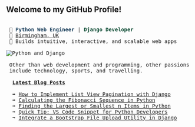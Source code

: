 ## Welcome to my GitHub Profile!

<pre>

 🐍 <strong style="color:#1E425E;">Python Web Engineer</strong> | <strong style="color:#0C4B33;">Django Developer</strong>
 📍 <a href="https://www.google.co.uk/maps/place/Birmingham/@52.4773545,-2.0040543,11z">Birmingham, UK</a>
 📝 Builds intuitive, interactive, and scalable web apps

<img src="https://wl-portfolio.s3.eu-west-2.amazonaws.com/images/python-django-logo.png" alt="Python and Django" />

 Other than web development and programming, other passions
 include technology, sports, and travelling.

  <span style="text-decoration: underline;"><strong>Latest Blog Posts</strong></span>

  ➡️ <a href="https://waynelambert.dev/blog/post/how-to-implement-list-view-pagination-with-django/">How to Implement List View Pagination with Django</a>
  ➡️ <a href="https://waynelambert.dev/blog/post/fibonacci-sequence-algorithm-python/">Calculating the Fibonacci Sequence in Python</a>
  ➡️ <a href="https://waynelambert.dev/blog/post/finding-largest-smallest-n-items-in-python/">Finding the Largest or Smallest n Items in Python</a>
  ➡️ <a href="https://waynelambert.dev/blog/post/quick-tip-vs-code-snippet-for-python-developers/">Quick Tip: VS Code Snippet for Python Developers</a>
  ➡️ <a href="https://waynelambert.dev/blog/post/integrate-a-bootstrap-file-upload-utility-in-django/">Integrate a Bootstrap File Upload Utility in Django</a>
</pre>
